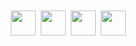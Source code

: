 <!DOCTYPE html>
<html>
<head>
  <style>
    img {
      width: 40px;
      height: 40px;
      margin: 2px;
    }
  </style>
</head>
<body>
  <div>
    <img src="https://github.com/user-attachments/assets/52d84c78-3ae2-4cb7-a58d-2fd7a4b8e2cc">
    <img src="https://github.com/user-attachments/assets/947ba953-70ae-4bb8-945f-bc794448c2b7">
    <img src="https://github.com/user-attachments/assets/cd0c819e-70aa-4ef7-88e3-2f570b6fd736">
    <img src="https://github.com/user-attachments/assets/b28f8dd5-794a-445d-ac96-a9edfdfd6d29">
  </div>
</body>
</html>
